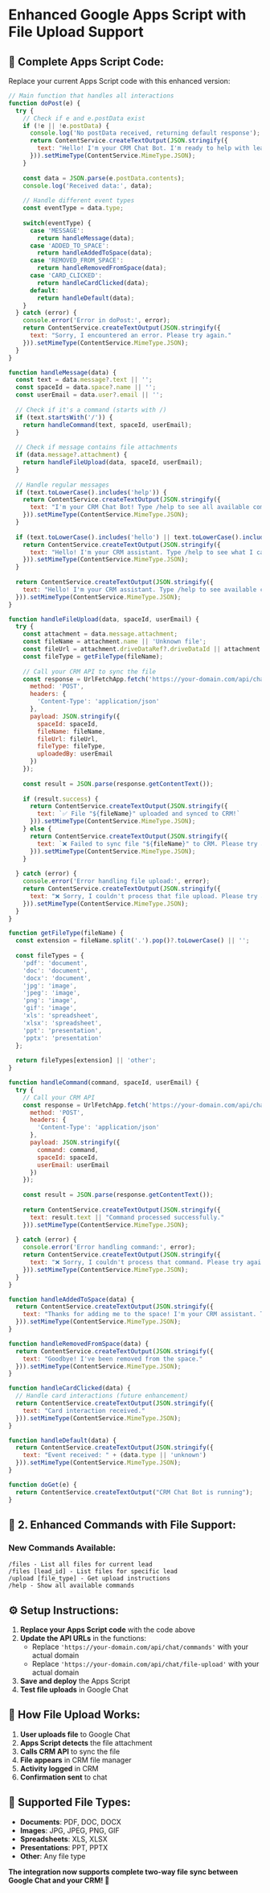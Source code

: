 # Enhanced Google Apps Script with File Upload Support

## 🎯 **Complete Apps Script Code:**

Replace your current Apps Script code with this enhanced version:

```javascript
// Main function that handles all interactions
function doPost(e) {
  try {
    // Check if e and e.postData exist
    if (!e || !e.postData) {
      console.log('No postData received, returning default response');
      return ContentService.createTextOutput(JSON.stringify({
        text: "Hello! I'm your CRM Chat Bot. I'm ready to help with lead management."
      })).setMimeType(ContentService.MimeType.JSON);
    }
    
    const data = JSON.parse(e.postData.contents);
    console.log('Received data:', data);
    
    // Handle different event types
    const eventType = data.type;
    
    switch(eventType) {
      case 'MESSAGE':
        return handleMessage(data);
      case 'ADDED_TO_SPACE':
        return handleAddedToSpace(data);
      case 'REMOVED_FROM_SPACE':
        return handleRemovedFromSpace(data);
      case 'CARD_CLICKED':
        return handleCardClicked(data);
      default:
        return handleDefault(data);
    }
  } catch (error) {
    console.error('Error in doPost:', error);
    return ContentService.createTextOutput(JSON.stringify({
      text: "Sorry, I encountered an error. Please try again."
    })).setMimeType(ContentService.MimeType.JSON);
  }
}

function handleMessage(data) {
  const text = data.message?.text || '';
  const spaceId = data.space?.name || '';
  const userEmail = data.user?.email || '';
  
  // Check if it's a command (starts with /)
  if (text.startsWith('/')) {
    return handleCommand(text, spaceId, userEmail);
  }
  
  // Check if message contains file attachments
  if (data.message?.attachment) {
    return handleFileUpload(data, spaceId, userEmail);
  }
  
  // Handle regular messages
  if (text.toLowerCase().includes('help')) {
    return ContentService.createTextOutput(JSON.stringify({
      text: "I'm your CRM Chat Bot! Type /help to see all available commands."
    })).setMimeType(ContentService.MimeType.JSON);
  }
  
  if (text.toLowerCase().includes('hello') || text.toLowerCase().includes('hi')) {
    return ContentService.createTextOutput(JSON.stringify({
      text: "Hello! I'm your CRM assistant. Type /help to see what I can do."
    })).setMimeType(ContentService.MimeType.JSON);
  }
  
  return ContentService.createTextOutput(JSON.stringify({
    text: "Hello! I'm your CRM assistant. Type /help to see available commands."
  })).setMimeType(ContentService.MimeType.JSON);
}

function handleFileUpload(data, spaceId, userEmail) {
  try {
    const attachment = data.message.attachment;
    const fileName = attachment.name || 'Unknown file';
    const fileUrl = attachment.driveDataRef?.driveDataId || attachment.sourceUrl || '';
    const fileType = getFileType(fileName);
    
    // Call your CRM API to sync the file
    const response = UrlFetchApp.fetch('https://your-domain.com/api/chat/file-upload', {
      method: 'POST',
      headers: {
        'Content-Type': 'application/json'
      },
      payload: JSON.stringify({
        spaceId: spaceId,
        fileName: fileName,
        fileUrl: fileUrl,
        fileType: fileType,
        uploadedBy: userEmail
      })
    });
    
    const result = JSON.parse(response.getContentText());
    
    if (result.success) {
      return ContentService.createTextOutput(JSON.stringify({
        text: `✅ File "${fileName}" uploaded and synced to CRM!`
      })).setMimeType(ContentService.MimeType.JSON);
    } else {
      return ContentService.createTextOutput(JSON.stringify({
        text: `❌ Failed to sync file "${fileName}" to CRM. Please try again.`
      })).setMimeType(ContentService.MimeType.JSON);
    }
    
  } catch (error) {
    console.error('Error handling file upload:', error);
    return ContentService.createTextOutput(JSON.stringify({
      text: "❌ Sorry, I couldn't process that file upload. Please try again."
    })).setMimeType(ContentService.MimeType.JSON);
  }
}

function getFileType(fileName) {
  const extension = fileName.split('.').pop()?.toLowerCase() || '';
  
  const fileTypes = {
    'pdf': 'document',
    'doc': 'document',
    'docx': 'document',
    'jpg': 'image',
    'jpeg': 'image',
    'png': 'image',
    'gif': 'image',
    'xls': 'spreadsheet',
    'xlsx': 'spreadsheet',
    'ppt': 'presentation',
    'pptx': 'presentation'
  };
  
  return fileTypes[extension] || 'other';
}

function handleCommand(command, spaceId, userEmail) {
  try {
    // Call your CRM API
    const response = UrlFetchApp.fetch('https://your-domain.com/api/chat/commands', {
      method: 'POST',
      headers: {
        'Content-Type': 'application/json'
      },
      payload: JSON.stringify({
        command: command,
        spaceId: spaceId,
        userEmail: userEmail
      })
    });
    
    const result = JSON.parse(response.getContentText());
    
    return ContentService.createTextOutput(JSON.stringify({
      text: result.text || "Command processed successfully."
    })).setMimeType(ContentService.MimeType.JSON);
    
  } catch (error) {
    console.error('Error handling command:', error);
    return ContentService.createTextOutput(JSON.stringify({
      text: "❌ Sorry, I couldn't process that command. Please try again or type /help for available commands."
    })).setMimeType(ContentService.MimeType.JSON);
  }
}

function handleAddedToSpace(data) {
  return ContentService.createTextOutput(JSON.stringify({
    text: "Thanks for adding me to the space! I'm your CRM assistant. Type /help to see what I can do."
  })).setMimeType(ContentService.MimeType.JSON);
}

function handleRemovedFromSpace(data) {
  return ContentService.createTextOutput(JSON.stringify({
    text: "Goodbye! I've been removed from the space."
  })).setMimeType(ContentService.MimeType.JSON);
}

function handleCardClicked(data) {
  // Handle card interactions (future enhancement)
  return ContentService.createTextOutput(JSON.stringify({
    text: "Card interaction received."
  })).setMimeType(ContentService.MimeType.JSON);
}

function handleDefault(data) {
  return ContentService.createTextOutput(JSON.stringify({
    text: "Event received: " + (data.type || 'unknown')
  })).setMimeType(ContentService.MimeType.JSON);
}

function doGet(e) {
  return ContentService.createTextOutput("CRM Chat Bot is running");
}
```

## 🚀 **2. Enhanced Commands with File Support:**

### **New Commands Available:**
```
/files - List all files for current lead
/files [lead_id] - List files for specific lead
/upload [file_type] - Get upload instructions
/help - Show all available commands
```

## ⚙️ **Setup Instructions:**

1. **Replace your Apps Script code** with the code above
2. **Update the API URLs** in the functions:
   - Replace `'https://your-domain.com/api/chat/commands'` with your actual domain
   - Replace `'https://your-domain.com/api/chat/file-upload'` with your actual domain
3. **Save and deploy** the Apps Script
4. **Test file uploads** in Google Chat

## 🎯 **How File Upload Works:**

1. **User uploads file** to Google Chat
2. **Apps Script detects** the file attachment
3. **Calls CRM API** to sync the file
4. **File appears** in CRM file manager
5. **Activity logged** in CRM
6. **Confirmation sent** to chat

## 📁 **Supported File Types:**

- **Documents**: PDF, DOC, DOCX
- **Images**: JPG, JPEG, PNG, GIF
- **Spreadsheets**: XLS, XLSX
- **Presentations**: PPT, PPTX
- **Other**: Any file type

**The integration now supports complete two-way file sync between Google Chat and your CRM! 🚀** 